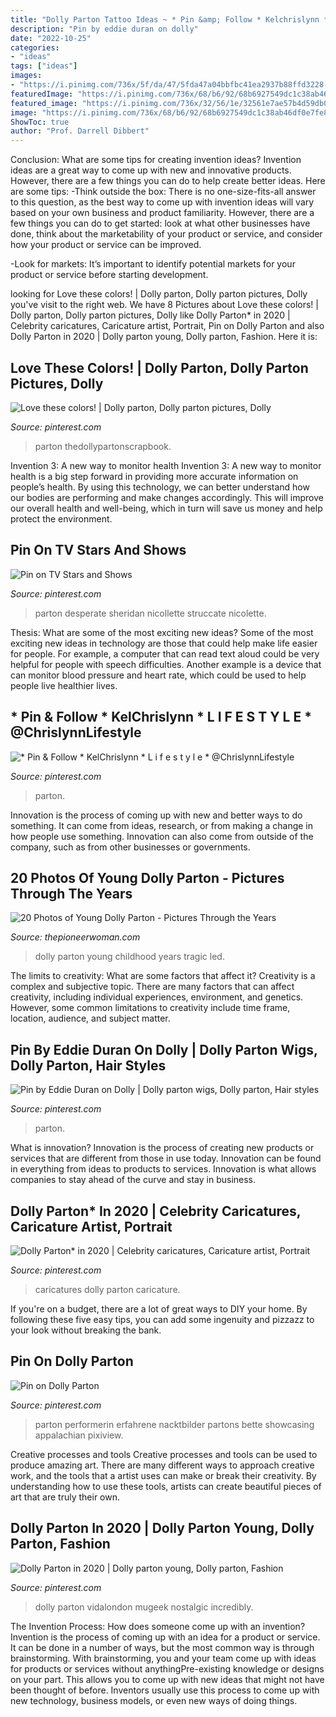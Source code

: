 ```yaml
---
title: "Dolly Parton Tattoo Ideas ~ * Pin &amp; Follow * Kelchrislynn * L I F E S T Y L E * @chrislynnlifestyle"
description: "Pin by eddie duran on dolly"
date: "2022-10-25"
categories:
- "ideas"
tags: ["ideas"]
images:
- "https://i.pinimg.com/736x/5f/da/47/5fda47a04bbfbc41ea2937b88ffd3228--dolly-parton.jpg"
featuredImage: "https://i.pinimg.com/736x/68/b6/92/68b6927549dc1c38ab46df0e7fe87f55.jpg"
featured_image: "https://i.pinimg.com/736x/32/56/1e/32561e7ae57b4d59db088d9d6ef33f60--dolly-parton-famous-women.jpg"
image: "https://i.pinimg.com/736x/68/b6/92/68b6927549dc1c38ab46df0e7fe87f55.jpg"
ShowToc: true
author: "Prof. Darrell Dibbert"
---
```



Conclusion: What are some tips for creating invention ideas?
Invention ideas are a great way to come up with new and innovative products. However, there are a few things you can do to help create better ideas. Here are some tips:
-Think outside the box: There is no one-size-fits-all answer to this question, as the best way to come up with invention ideas will vary based on your own business and product familiarity. However, there are a few things you can do to get started: look at what other businesses have done, think about the marketability of your product or service, and consider how your product or service can be improved.

-Look for markets: It’s important to identify potential markets for your product or service before starting development.

	

		
looking for Love these colors! | Dolly parton, Dolly parton pictures, Dolly you've visit to the right web. We have 8 Pictures about Love these colors! | Dolly parton, Dolly parton pictures, Dolly like Dolly Parton* in 2020 | Celebrity caricatures, Caricature artist, Portrait, Pin on Dolly Parton and also Dolly Parton in 2020 | Dolly parton young, Dolly parton, Fashion. Here it is:
		
    
## Love These Colors! | Dolly Parton, Dolly Parton Pictures, Dolly

<img loading=lazy src="https://i.pinimg.com/736x/4b/e8/fa/4be8fabe790f4068342d2067f83ecedc--dumb-blonde-jokes-scrapbook-photos.jpg" onerror="this.onerror=null;this.src='https://tse2.mm.bing.net/th?id=OIP.gx1bhkilXzi2NYBX1fbxcAHaHT&amp;pid=15.1';" alt="Love these colors! | Dolly parton, Dolly parton pictures, Dolly">

_Source: pinterest.com_

>parton thedollypartonscrapbook. 

	

Invention 3: A new way to monitor health
Invention 3: A new way to monitor health is a big step forward in providing more accurate information on people’s health. By using this technology, we can better understand how our bodies are performing and make changes accordingly. This will improve our overall health and well-being, which in turn will save us money and help protect the environment.

    
## Pin On TV Stars And Shows

<img loading=lazy src="https://i.pinimg.com/originals/3d/ec/bf/3decbff10834fc4c7d0cbc4ded08a18d.jpg" onerror="this.onerror=null;this.src='https://tse3.mm.bing.net/th?id=OIP.2V1GbeBUYDnV8_6LOYu-wwAAAA&amp;pid=15.1';" alt="Pin on TV Stars and Shows">

_Source: pinterest.com_

>parton desperate sheridan nicollette struccate nicolette. 

	

Thesis: What are some of the most exciting new ideas?
Some of the most exciting new ideas in technology are those that could help make life easier for people. For example, a computer that can read text aloud could be very helpful for people with speech difficulties. Another example is a device that can monitor blood pressure and heart rate, which could be used to help people live healthier lives.

    
## * Pin &amp; Follow * KelChrislynn * L I F E S T Y L E * @ChrislynnLifestyle

<img loading=lazy src="https://i.pinimg.com/736x/5f/da/47/5fda47a04bbfbc41ea2937b88ffd3228--dolly-parton.jpg" onerror="this.onerror=null;this.src='https://tse1.mm.bing.net/th?id=OIP.00hBZOnx73CegoN5YD0YLwHaKn&amp;pid=15.1';" alt="* Pin &amp; Follow * KelChrislynn * L i f e s t y l e * @ChrislynnLifestyle">

_Source: pinterest.com_

>parton. 

	

Innovation is the process of coming up with new and better ways to do something. It can come from ideas, research, or from making a change in how people use something. Innovation can also come from outside of the company, such as from other businesses or governments.

    
## 20 Photos Of Young Dolly Parton - Pictures Through The Years

<img loading=lazy src="https://hips.hearstapps.com/hmg-prod.s3.amazonaws.com/images/dolly-parton-1955-1585676377.jpg?crop=1.00xw:0.411xh;0,0.126xh&amp;resize=1200:*" onerror="this.onerror=null;this.src='https://tse1.mm.bing.net/th?id=OIP.drXlp8bp4PEoZ-Es9t0RhwHaDu&amp;pid=15.1';" alt="20 Photos of Young Dolly Parton - Pictures Through the Years">

_Source: thepioneerwoman.com_

>dolly parton young childhood years tragic led. 

	

The limits to creativity: What are some factors that affect it?
Creativity is a complex and subjective topic. There are many factors that can affect creativity, including individual experiences, environment, and genetics. However, some common limitations to creativity include time frame, location, audience, and subject matter.

    
## Pin By Eddie Duran On Dolly | Dolly Parton Wigs, Dolly Parton, Hair Styles

<img loading=lazy src="https://i.pinimg.com/736x/57/a2/ce/57a2ce4ad5f75d7aa11f75324c163c54.jpg" onerror="this.onerror=null;this.src='https://tse4.mm.bing.net/th?id=OIP.y4TVD_GIfrieQHZi8NIoIAAAAA&amp;pid=15.1';" alt="Pin by Eddie Duran on Dolly | Dolly parton wigs, Dolly parton, Hair styles">

_Source: pinterest.com_

>parton. 

	

What is innovation?
Innovation is the process of creating new products or services that are different from those in use today. Innovation can be found in everything from ideas to products to services. Innovation is what allows companies to stay ahead of the curve and stay in business.

    
## Dolly Parton* In 2020 | Celebrity Caricatures, Caricature Artist, Portrait

<img loading=lazy src="https://i.pinimg.com/736x/ee/51/2c/ee512cf0e4892818dcc988e03f125ba0.jpg" onerror="this.onerror=null;this.src='https://tse2.mm.bing.net/th?id=OIP.TnCGb4_O2L1ev0cJv3_hIgHaMD&amp;pid=15.1';" alt="Dolly Parton* in 2020 | Celebrity caricatures, Caricature artist, Portrait">

_Source: pinterest.com_

>caricatures dolly parton caricature. 

	

If you're on a budget, there are a lot of great ways to DIY your home. By following these five easy tips, you can add some ingenuity and pizzazz to your look without breaking the bank.

    
## Pin On Dolly Parton

<img loading=lazy src="https://i.pinimg.com/736x/32/56/1e/32561e7ae57b4d59db088d9d6ef33f60--dolly-parton-famous-women.jpg" onerror="this.onerror=null;this.src='https://tse2.mm.bing.net/th?id=OIP._lCctjIa3ZsqERSiodyoewHaJm&amp;pid=15.1';" alt="Pin on Dolly Parton">

_Source: pinterest.com_

>parton performerin erfahrene nacktbilder partons bette showcasing appalachian pixiview. 

	

Creative processes and tools
Creative processes and tools can be used to produce amazing art. There are many different ways to approach creative work, and the tools that a artist uses can make or break their creativity. By understanding how to use these tools, artists can create beautiful pieces of art that are truly their own.

    
## Dolly Parton In 2020 | Dolly Parton Young, Dolly Parton, Fashion

<img loading=lazy src="https://i.pinimg.com/736x/68/b6/92/68b6927549dc1c38ab46df0e7fe87f55.jpg" onerror="this.onerror=null;this.src='https://tse1.mm.bing.net/th?id=OIP.DUTkhaUnCWs8-qLTeezjmgHaKh&amp;pid=15.1';" alt="Dolly Parton in 2020 | Dolly parton young, Dolly parton, Fashion">

_Source: pinterest.com_

>dolly parton vidalondon mugeek nostalgic incredibly. 

	

The Invention Process: How does someone come up with an invention?
Invention is the process of coming up with an idea for a product or service. It can be done in a number of ways, but the most common way is through brainstorming. With brainstorming, you and your team come up with ideas for products or services without anythingPre-existing knowledge or designs on your part. This allows you to come up with new ideas that might not have been thought of before. Inventors usually use this process to come up with new technology, business models, or even new ways of doing things.

